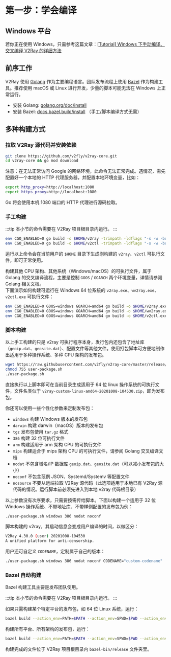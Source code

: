 # 第一步：学会编译

## Windows 平台

若你正在使用 Windows，只需参考这篇文章：[[Tutorial] Windows 下手动编译、交叉编译 V2Ray 的详细方法](https://github.com/v2ray/discussion/issues/756)

## 前序工作

V2Ray 使用 [Golang](https://golang.org/) 作为主要编程语言。团队发布流程上使用 [Bazel](https://bazel.build/) 作为构建工具。推荐使用 macOS 或 Linux 进行开发，少量的脚本可能无法在 Windows 上正常运行。

* 安装 Golang: [golang.org/doc/install](https://golang.org/doc/install)
* 安装 Bazel: [docs.bazel.build/install](https://docs.bazel.build/versions/master/install.html) （手工/脚本编译方式无需）

## 多种构建方式

### 拉取 V2Ray 源代码并安装依赖

```bash
git clone https://github.com/v2fly/v2ray-core.git
cd v2ray-core && go mod download
```

注意：在无法正常访问 Google 的网络环境，此命令无法正常完成。遇情况，需先配置好一个本地的 HTTP 代理服务器，并配置本地环境变量，比如：

```bash
export http_proxy=http://localhost:1080
export https_proxy=http://localhost:1080
```

Go 将会使用本机 1080 端口的 HTTP 代理进行源码拉取。

### 手工构建

:::tip
本小节的命令需要在 V2Ray 项目根目录内运行。
:::

```bash
env CGO_ENABLED=0 go build -o $HOME/v2ray -trimpath -ldflags "-s -w -buildid=" ./main
env CGO_ENABLED=0 go build -o $HOME/v2ctl -trimpath -ldflags "-s -w -buildid=" -tags confonly ./infra/control/main
```

运行以上命令会在当前用户的 `$HOME` 目录下生成刚构建的 `v2ray`、`v2ctl` 可执行文件，即可正常使用。

构建其他 CPU 架构、其他系统（Windows/macOS）的可执行文件，属于 Golang 的交叉编译流程，主要是控制 `GOOS` / `GOARCH` 两个环境变量，详情请参阅 Golang 相关文档。</br>
下面演示如何构建可运行在 Windows 64 位系统的 `v2ray.exe`、`wv2ray.exe`、`v2ctl.exe` 可执行文件：

```bash
env CGO_ENABLED=0 GOOS=windows GOARCH=amd64 go build -o $HOME/v2ray.exe -trimpath -ldflags "-s -w -buildid=" ./main
env CGO_ENABLED=0 GOOS=windows GOARCH=amd64 go build -o $HOME/wv2ray.exe -trimpath -ldflags "-s -w -H windowsgui -buildid=" ./main
env CGO_ENABLED=0 GOOS=windows GOARCH=amd64 go build -o $HOME/v2ctl.exe -trimpath -ldflags "-s -w -buildid=" -tags confonly ./infra/control/main
```

### 脚本构建

以上手工构建的只是 v2ray 可执行程序本身，发行包内还包含了地址库（`geoip.dat`、`geosite.dat`）、配置文件等其他文件。使用打包脚本可方便地制作出适用于多种操作系统、多种 CPU 架构的发布包。

```bash
wget https://raw.githubusercontent.com/v2fly/v2ray-core/master/release/user-package.sh
chmod 755 user-package.sh
./user-package.sh
```

直接执行以上脚本即可在当前目录生成适用于 64 位 linux 操作系统的可执行文件，文件名类似于 `v2ray-custom-linux-amd64-20201008-104530.zip`，即为发布包。

你还可以使用一些个性化参数来定制发布包：

* `windows` 构建 Windows 版本的发布包
* `darwin` 构建 darwin（macOS）版本的发布包
* `tgz` 发布包使用 `tar.gz` 格式
* `386` 构建 32 位可执行文件
* `arm` 构建适用于 arm 架构 CPU 的可执行文件
* `mips` 构建适合于 mips 架构 CPU 的可执行文件，请参阅 Golang 交叉编译文档
* `nodat` 不包含域名/IP 数据库 `geoip.dat`、`geosite.dat`（可以减小发布包的大小）
* `noconf` 不包含范例 JSON、Systemd/Systemv 等配置文件
* `nosource` 不要从远端拉取 V2Ray 源代码（此选项适用于本地已有 V2Ray 源代码的情况。运行脚本前必须先进入到本地 v2ray 代码根目录）

以上参数没有次序要求，只需要按需传给脚本。下面以构建一个适用于 32 位 Windows 操作系统、不带地址库、不带样例配置的发布包为例：

```bash
./user-package.sh windows 386 nodat noconf
```

脚本构建的 v2ray，其启动信息会变成用户编译的时间，以做区分：

```bash
V2Ray 4.30.0 (user) 20201008-104530
A unified platform for anti-censorship.
```

用户还可自定义 `CODENAME`，定制属于自己的版本：

```bash
./user-package.sh windows 386 nodat noconf CODENAME="custom-codename"
```

### Bazel 自动构建

Bazel 构建工具主要是发布团队使用。

:::tip
本小节的命令需要在 V2Ray 项目根目录内运行。
:::

如果只需构建某个特定平台的发布包，如 64 位 Linux 系统，运行：

```bash
bazel build --action_env=PATH=$PATH --action_env=SPWD=$PWD --action_env=GOPATH=$(go env GOPATH) --action_env=GOCACHE=$(go env GOCACHE) --spawn_strategy local //release:v2ray_linux_amd64_package
```

构建所有平台、所有架构的发布包，运行：

```bash
bazel build --action_env=PATH=$PATH --action_env=SPWD=$PWD --action_env=GOPATH=$(go env GOPATH) --action_env=GOCACHE=$(go env GOCACHE) --spawn_strategy local //release:all
```

构建完成的文件位于 V2Ray 项目根目录内 `bazel-bin/release` 文件夹里。
